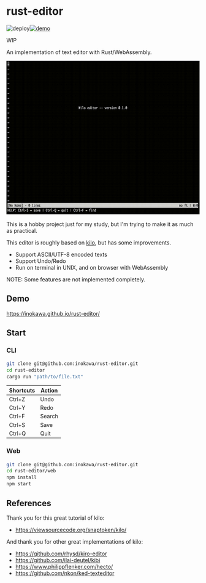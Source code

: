 # rust-editor

![deploy](https://github.com/inokawa/rust-editor/workflows/check/badge.svg)[![demo](https://github.com/inokawa/rust-editor/actions/workflows/demo.yml/badge.svg)](https://github.com/inokawa/rust-editor/actions/workflows/demo.yml)

WIP

An implementation of text editor with Rust/WebAssembly.

<img src="./example.gif" height="400px" />

This is a hobby project just for my study, but I'm trying to make it as much as practical.

This editor is roughly based on [kilo](https://github.com/antirez/kilo), but has some improvements.

- Support ASCII/UTF-8 encoded texts
- Support Undo/Redo
- Run on terminal in UNIX, and on browser with WebAssembly

NOTE: Some features are not implemented completely.

## Demo

https://inokawa.github.io/rust-editor/

## Start

### CLI

```sh
git clone git@github.com:inokawa/rust-editor.git
cd rust-editor
cargo run "path/to/file.txt"
```

| Shortcuts | Action |
| --------- | ------ |
| Ctrl+Z    | Undo   |
| Ctrl+Y    | Redo   |
| Ctrl+F    | Search |
| Ctrl+S    | Save   |
| Ctrl+Q    | Quit   |

### Web

```sh
git clone git@github.com:inokawa/rust-editor.git
cd rust-editor/web
npm install
npm start
```

## References

Thank you for this great tutorial of kilo:

- https://viewsourcecode.org/snaptoken/kilo/

And thank you for other great implementations of kilo:

- https://github.com/rhysd/kiro-editor
- https://github.com/ilai-deutel/kibi
- https://www.philippflenker.com/hecto/
- https://github.com/nkon/ked-texteditor
